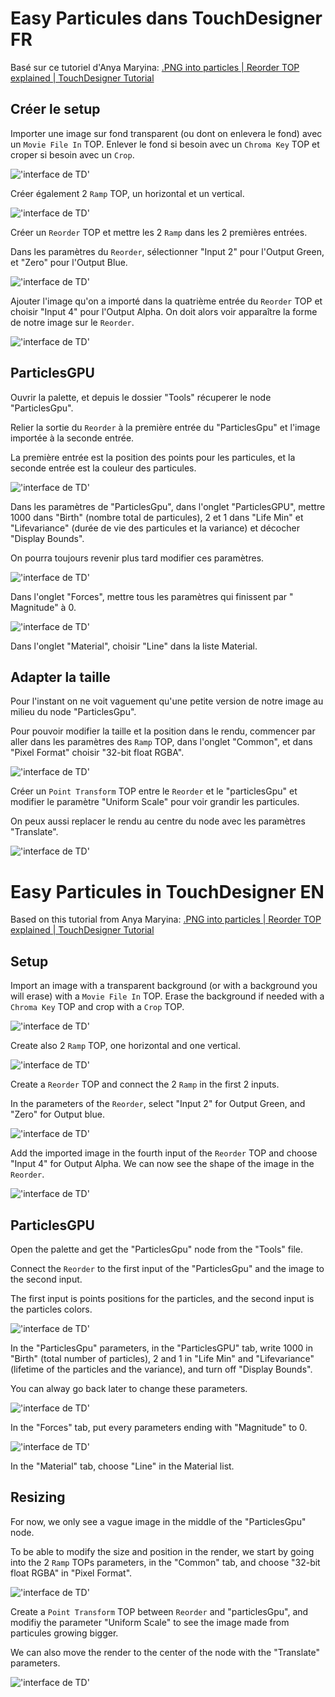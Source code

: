 # Easy Particules dans TouchDesigner FR

Basé sur ce tutoriel d'Anya Maryina: [.PNG into particles | Reorder TOP explained | TouchDesigner Tutorial
](https://www.youtube.com/watch?v=CcvhTgD7IOI&ab_channel=anyamaryina)

## Créer le setup

Importer une image sur fond transparent (ou dont on enlevera le fond) avec un `Movie File In` TOP. Enlever le fond si besoin avec un `Chroma Key` TOP et croper si besoin avec un `Crop`.

!['interface de TD'](./images/screen1.png)

Créer également 2 `Ramp` TOP, un horizontal et un vertical.

!['interface de TD'](./images/screen2.png)

Créer un `Reorder` TOP et mettre les 2 `Ramp` dans les 2 premières entrées.

Dans les paramètres du `Reorder`, sélectionner "Input 2" pour l'Output Green, et "Zero" pour l'Output Blue.

!['interface de TD'](./images/screen3.png)

Ajouter l'image qu'on a importé dans la quatrième entrée du `Reorder` TOP et choisir "Input 4" pour l'Output Alpha. On doit alors voir apparaître la forme de notre image sur le `Reorder`.

!['interface de TD'](./images/screen4.png)

## ParticlesGPU

Ouvrir la palette, et depuis le dossier "Tools" récuperer le node "ParticlesGpu".

Relier la sortie du `Reorder` à la première entrée du  "ParticlesGpu" et l'image importée à la seconde entrée.

La première entrée est la position des points pour les particules, et la seconde entrée est la couleur des particules.

!['interface de TD'](./images/screen5.png)

Dans les paramètres de "ParticlesGpu", dans l'onglet "ParticlesGPU", mettre 1000 dans "Birth" (nombre total de particules), 2 et 1 dans "Life Min" et "Lifevariance" (durée de vie des particules et la variance) et décocher "Display Bounds".

On pourra toujours revenir plus tard modifier ces paramètres.

!['interface de TD'](./images/screen6.png)

Dans l'onglet "Forces", mettre tous les paramètres qui finissent par " Magnitude" à 0.

!['interface de TD'](./images/screen7.png)

Dans l'onglet "Material", choisir "Line" dans la liste Material.

## Adapter la taille

Pour l'instant on ne voit vaguement qu'une petite version de notre image au milieu du node "ParticlesGpu".

Pour pouvoir modifier la taille et la position dans le rendu, commencer par aller dans les paramètres des `Ramp` TOP, dans l'onglet "Common", et dans "Pixel Format" choisir "32-bit float RGBA".

!['interface de TD'](./images/screen8.png)

Créer un `Point Transform` TOP entre le `Reorder` et le "particlesGpu" et modifier le paramètre "Uniform Scale" pour voir grandir les particules.

On peux aussi replacer le rendu au centre du node avec les paramètres "Translate".

!['interface de TD'](./images/screen10.png)


# Easy Particules in TouchDesigner EN

Based on this tutorial from Anya Maryina: [.PNG into particles | Reorder TOP explained | TouchDesigner Tutorial
](https://www.youtube.com/watch?v=CcvhTgD7IOI&ab_channel=anyamaryina)

## Setup

Import an image with a transparent background (or with a background you will erase) with a `Movie File In` TOP.
Erase the background if needed with a `Chroma Key` TOP and crop with a `Crop` TOP.

!['interface de TD'](./images/screen1.png)

Create also 2 `Ramp` TOP, one horizontal and one vertical.

!['interface de TD'](./images/screen2.png)

Create a `Reorder` TOP and connect the 2 `Ramp` in the first 2 inputs.

In the parameters of the `Reorder`, select "Input 2" for Output Green, and "Zero" for Output blue.

!['interface de TD'](./images/screen3.png)

Add the imported image in the fourth input of the `Reorder` TOP and choose "Input 4" for Output Alpha.
We can now see the shape of the image in the `Reorder`.

!['interface de TD'](./images/screen4.png)

## ParticlesGPU

Open the palette and get the "ParticlesGpu" node from the "Tools" file.

Connect the `Reorder` to the first input of the "ParticlesGpu" and the image to the second input.

The first input is points positions for the particles, and the second input is the particles colors.

!['interface de TD'](./images/screen5.png)

In the "ParticlesGpu" parameters, in the "ParticlesGPU" tab, write 1000 in "Birth" (total number of particles), 2 and 1 in "Life Min" and "Lifevariance" (lifetime of the particles and the variance), and turn off "Display Bounds".

You can alway go back later to change these parameters.

!['interface de TD'](./images/screen6.png)

In the "Forces" tab, put every parameters ending with "Magnitude" to 0.

!['interface de TD'](./images/screen7.png)

In the "Material" tab, choose "Line" in the Material list.

## Resizing

For now, we only see a vague image in the middle of the "ParticlesGpu" node.

To be able to modify the size and position in the render, we start by going into the 2 `Ramp` TOPs parameters, in the "Common" tab, and choose "32-bit float RGBA" in "Pixel Format".

!['interface de TD'](./images/screen8.png)

Create a `Point Transform` TOP between `Reorder` and "particlesGpu", and modifiy the parameter "Uniform Scale" to see the image made from particules growing bigger.

We can also move the render to the center of the node with the "Translate" parameters.

!['interface de TD'](./images/screen10.png)
